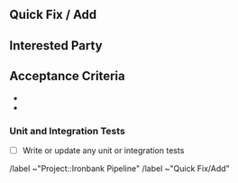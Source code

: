<!-- This template is **ONLY** used for quick fixes/adds (primarily for tracking smaller issues). New feature request, pipeline enhancement, and bug issues should use the other template options for issue submission. -->

## Quick Fix / Add

<!--- What is the quick fix/add? -->

## Interested Party

<!--- Who reported this or is looking for the fix? -->

## Acceptance Criteria
-
- 

### Unit and Integration Tests
- [ ] Write or update any unit or integration tests

/label ~"Project::Ironbank Pipeline"
/label ~"Quick Fix/Add"
